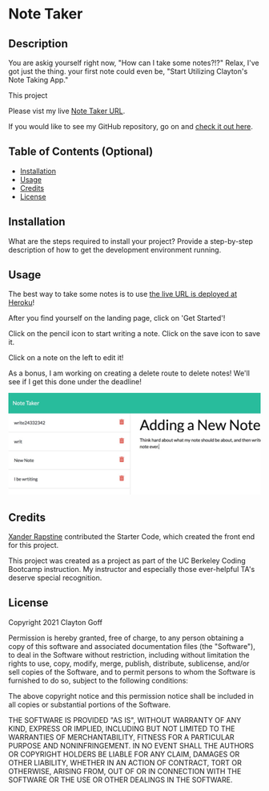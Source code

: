 # Note Taker

## Description 

You are askig yourself right now, "How can I take some notes?!?" Relax, I've got just the thing. your first note could even be, "Start Utilizing Clayton's Note Taking App."


This project 

Please vist my live [Note Taker URL](https://salty-hamlet-26969.herokuapp.com//).

If you would like to see my GitHub repository, go on and [check it out here](https://github.com/Clayto30/note-taker).


## Table of Contents (Optional)

* [Installation](#installation)
* [Usage](#usage)
* [Credits](#credits)
* [License](#license)


## Installation

What are the steps required to install your project? Provide a step-by-step description of how to get the development environment running.


## Usage 

The best way to take some notes is to use [the live URL is deployed at Heroku](https://salty-hamlet-26969.herokuapp.com//)!

After you find yourself on the landing page, click on 'Get Started'!

Click on the pencil icon to start writing a note. Click on the save icon to save it.

Click on a note on the left to edit it! 

As a bonus, I am working on creating a delete route to delete notes! We'll see if I get this done under the deadline! 

![Note Taker in action](assets/images/screenshot.jpg)

## Credits

[Xander Rapstine](https://github.com/Xandromus) contributed the Starter Code, which created the front end for this project.

This project was created as a project as part of the UC Berkeley Coding Bootcamp instruction. My instructor and especially those ever-helpful TA's deserve special recognition.

## License

Copyright 2021 Clayton Goff

Permission is hereby granted, free of charge, to any person obtaining a copy of this software and associated documentation files (the "Software"), to deal in the Software without restriction, including without limitation the rights to use, copy, modify, merge, publish, distribute, sublicense, and/or sell copies of the Software, and to permit persons to whom the Software is furnished to do so, subject to the following conditions:

The above copyright notice and this permission notice shall be included in all copies or substantial portions of the Software.

THE SOFTWARE IS PROVIDED "AS IS", WITHOUT WARRANTY OF ANY KIND, EXPRESS OR IMPLIED, INCLUDING BUT NOT LIMITED TO THE WARRANTIES OF MERCHANTABILITY, FITNESS FOR A PARTICULAR PURPOSE AND NONINFRINGEMENT. IN NO EVENT SHALL THE AUTHORS OR COPYRIGHT HOLDERS BE LIABLE FOR ANY CLAIM, DAMAGES OR OTHER LIABILITY, WHETHER IN AN ACTION OF CONTRACT, TORT OR OTHERWISE, ARISING FROM, OUT OF OR IN CONNECTION WITH THE SOFTWARE OR THE USE OR OTHER DEALINGS IN THE SOFTWARE.